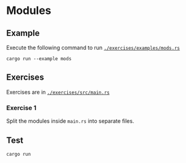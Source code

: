 # Modules

## Example

Execute the following command to run [`./exercises/examples/mods.rs`](./exercises/examples/mods.rs)

```shell
cargo run --example mods
```

## Exercises

Exercises are in [`./exercises/src/main.rs`](./exercises/src/main.rs)

### Exercise 1

Split the modules inside `main.rs` into separate files.

## Test

```shell
cargo run
```
